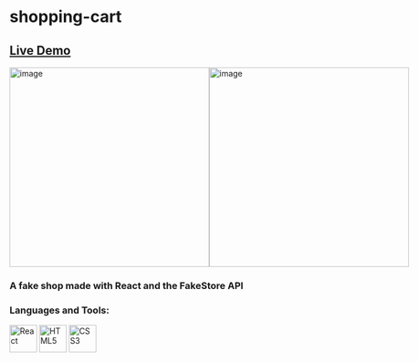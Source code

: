 # shopping-cart

## <a href="https://cv-application-lucas256w.netlify.app/](https://fakeshop-jiahao-huamani.netlify.app/">Live Demo</a>
<div style="display: flex; flex-direction: row; align-items: flex-start;">
    <img width="350" alt="image" src="https://github.com/Lucas256w/shopping-cart/assets/112456075/9c128c0b-ab0d-4001-a8ee-75adfd26adf3">
    <img width="350" alt="image" src="https://github.com/Lucas256w/shopping-cart/assets/112456075/e02c2d29-ffb5-4559-b654-af93ab7e1ddd">
</div>

<h3>A fake shop made with React and the FakeStore API</h3>

<h3 align="left">Languages and Tools:</h3>
<p align="left">
  <img src="https://cdn.jsdelivr.net/gh/devicons/devicon/icons/react/react-original.svg" 
        width="48"
        height="48"
        alt="React"/>
  <img src="https://cdn.jsdelivr.net/gh/devicons/devicon/icons/html5/html5-plain.svg" 
        width="48"
        height="48"
        alt="HTML5"/>
  <img src="https://cdn.jsdelivr.net/gh/devicons/devicon/icons/css3/css3-plain.svg"
        width="48"
        height="48"
        alt="CSS3"/>
</p>
